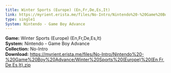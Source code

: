 ```yaml
---
title: Winter Sports (Europe) (En,Fr,De,Es,It)
link: https://myrient.erista.me/files/No-Intro/Nintendo%20-%20Game%20Boy%20Advance/Winter%20Sports%20(Europe)%20(En,Fr,De,Es,It).zip
type: single1
System: Nintendo - Game Boy Advance
---
```

<b>Game:</b> Winter Sports (Europe) (En,Fr,De,Es,It)<br>
<b>System:</b> Nintendo - Game Boy Advance<br>
<b>Collection:</b> No-Intro<br>
<b>Download:</b> https://myrient.erista.me/files/No-Intro/Nintendo%20-%20Game%20Boy%20Advance/Winter%20Sports%20(Europe)%20(En,Fr,De,Es,It).zip